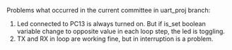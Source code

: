 Problems what occurred in the current committee in uart_proj branch:
1. Led connected to PC13 is always turned on. But if is_set boolean variable change to opposite value in each loop step, the led is toggling.
2. TX and RX in loop are working fine, but in interruption is a problem.